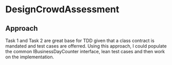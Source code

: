 # DesignCrowdAssessment

## Approach

Task 1 and Task 2 are great base for TDD given that a class contract is mandated and test cases are offerred.
Using this approach, I could populate the common IBusinessDayCounter interface, lean test cases and then work on the implementation.